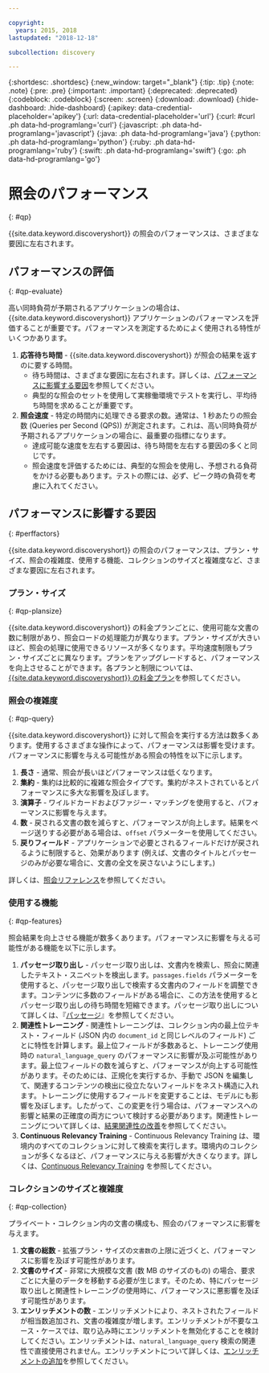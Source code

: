 ```yaml
---

copyright:
  years: 2015, 2018
lastupdated: "2018-12-18"

subcollection: discovery

---
```


{:shortdesc: .shortdesc}
{:new_window: target="_blank"}
{:tip: .tip}
{:note: .note}
{:pre: .pre}
{:important: .important}
{:deprecated: .deprecated}
{:codeblock: .codeblock}
{:screen: .screen}
{:download: .download}
{:hide-dashboard: .hide-dashboard}
{:apikey: data-credential-placeholder='apikey'} 
{:url: data-credential-placeholder='url'}
{:curl: #curl .ph data-hd-programlang='curl'}
{:javascript: .ph data-hd-programlang='javascript'}
{:java: .ph data-hd-programlang='java'}
{:python: .ph data-hd-programlang='python'}
{:ruby: .ph data-hd-programlang='ruby'}
{:swift: .ph data-hd-programlang='swift'}
{:go: .ph data-hd-programlang='go'}

# 照会のパフォーマンス
{: #qp}

{{site.data.keyword.discoveryshort}} の照会のパフォーマンスは、さまざまな要因に左右されます。 

## パフォーマンスの評価 
{: #qp-evaluate}

高い同時負荷が予期されるアプリケーションの場合は、{{site.data.keyword.discoveryshort}} アプリケーションのパフォーマンスを評価することが重要です。パフォーマンスを測定するためによく使用される特性がいくつかあります。
1.  **応答待ち時間** - {{site.data.keyword.discoveryshort}} が照会の結果を返すのに要する時間。 
    - 待ち時間は、さまざまな要因に左右されます。詳しくは、[パフォーマンスに影響する要因](/docs/services/discovery?topic=discovery-qp#perffactors)を参照してください。 
    - 典型的な照会のセットを使用して実稼働環境でテストを実行し、平均待ち時間を求めることが重要です。 
1.   **照会速度** - 特定の時間内に処理できる要求の数。通常は、1 秒あたりの照会数 (Queries per Second (QPS)) が測定されます。これは、高い同時負荷が予期されるアプリケーションの場合に、最重要の指標になります。  
     - 達成可能な速度を左右する要因は、待ち時間を左右する要因の多くと同じです。 
     - 照会速度を評価するためには、典型的な照会を使用し、予想される負荷をかける必要もあります。テストの際には、必ず、ピーク時の負荷を考慮に入れてください。

## パフォーマンスに影響する要因
{: #perffactors}

{{site.data.keyword.discoveryshort}} の照会のパフォーマンスは、プラン・サイズ、照会の複雑度、使用する機能、コレクションのサイズと複雑度など、さまざまな要因に左右されます。

### プラン・サイズ
{: #qp-plansize}

{{site.data.keyword.discoveryshort}} の料金プランごとに、使用可能な文書の数に制限があり、照会ロードの処理能力が異なります。プラン・サイズが大きいほど、照会の処理に使用できるリソースが多くなります。平均速度制限もプラン・サイズごとに異なります。プランをアップグレードすると、パフォーマンスを向上させることができます。各プランと制限については、[{{site.data.keyword.discoveryshort}} の料金プラン](/docs/services/discovery?topic=discovery-discovery-pricing-plans#discovery-pricing-plans)を参照してください。 

### 照会の複雑度
{: #qp-query}

{{site.data.keyword.discoveryshort}} に対して照会を実行する方法は数多くあります。使用するさまざまな操作によって、パフォーマンスは影響を受けます。パフォーマンスに影響を与える可能性がある照会の特性を以下に示します。

1.   **長さ** - 通常、照会が長いほどパフォーマンスは低くなります。 
1.   **集約** - 集約は比較的に複雑な照会タイプです。集約がネストされているとパフォーマンスに多大な影響を及ぼします。 
1.   **演算子** - ワイルドカードおよびファジー・マッチングを使用すると、パフォーマンスに影響を与えます。
1.   **数** - 戻される文書の数を減らすと、パフォーマンスが向上します。結果をページ送りする必要がある場合は、`offset` パラメーターを使用してください。 
1.   **戻りフィールド** - アプリケーションで必要とされるフィールドだけが戻されるように制限すると、効果があります (例えば、文書のタイトルとパッセージのみが必要な場合に、文書の全文を戻さないようにします。) 

詳しくは、[照会リファレンス](/docs/services/discovery?topic=discovery-query-reference#query-reference)を参照してください。

### 使用する機能
{: #qp-features}

照会結果を向上させる機能が数多くあります。パフォーマンスに影響を与える可能性がある機能を以下に示します。
 
1.   **パッセージ取り出し** - パッセージ取り出しは、文書内を検索し、照会に関連したテキスト・スニペットを検出します。`passages.fields` パラメーターを使用すると、パッセージ取り出しで検索する文書内のフィールドを調整できます。コンテンツに多数のフィールドがある場合に、この方法を使用するとパッセージ取り出しの待ち時間を短縮できます。パッセージ取り出しについて詳しくは、『[パッセージ](/docs/services/discovery?topic=discovery-query-parameters#passages)』を参照してください。
1.   **関連性トレーニング** - 関連性トレーニングは、コレクション内の最上位テキスト・フィールド (JSON 内の `document_id` と同じレベルのフィールド) ごとに特性を計算します。最上位フィールドが多数あると、トレーニング使用時の `natural_language_query` のパフォーマンスに影響が及ぶ可能性があります。最上位フィールドの数を減らすと、パフォーマンスが向上する可能性があります。そのためには、正規化を実行するか、手動で JSON を編集して、関連するコンテンツの検出に役立たないフィールドをネスト構造に入れます。トレーニングに使用するフィールドを変更することは、モデルにも影響を及ぼします。したがって、この変更を行う場合は、パフォーマンスへの影響と結果の正確度の両方について検討する必要があります。関連性トレーニングについて詳しくは、[結果関連性の改善](/docs/services/discovery?topic=discovery-improving-result-relevance-with-the-tooling#improving-result-relevance-with-the-tooling)を参照してください。
1.  **Continuous Relevancy Training** - Continuous Relevancy Training は、環境内のすべてのコレクションに対して検索を実行します。環境内のコレクションが多くなるほど、パフォーマンスに与える影響が大きくなります。詳しくは、[Continuous Relevancy Training](/docs/services/discovery?topic=discovery-crt#crt) を参照してください。

### コレクションのサイズと複雑度
{: #qp-collection} 

プライベート・コレクション内の文書の構成も、照会のパフォーマンスに影響を与えます。
1.  **文書の総数** - 拡張プラン・サイズの`文書数`の上限に近づくと、パフォーマンスに影響を及ぼす可能性があります。 
1.  **文書のサイズ** - 非常に大規模な文書 (数 MB のサイズのもの) の場合、要求ごとに大量のデータを移動する必要が生じます。そのため、特にパッセージ取り出しと関連性トレーニングの使用時に、パフォーマンスに悪影響を及ぼす可能性があります。 
1.  **エンリッチメントの数** - エンリッチメントにより、ネストされたフィールドが相当数追加され、文書の複雑度が増します。エンリッチメントが不要なユース・ケースでは、取り込み時にエンリッチメントを無効化することを検討してください。エンリッチメントは、`natural_language_query` 検索の関連性で直接使用されません。エンリッチメントについて詳しくは、[エンリッチメントの追加](/docs/services/discovery?topic=discovery-configservice#adding-enrichments)を参照してください。
